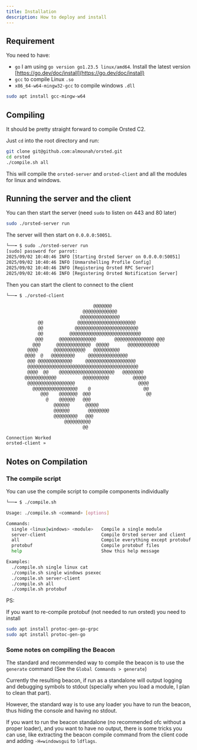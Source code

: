 ```yaml
---
title: Installation 
description: How to deploy and install
---
```


## Requirement

You need to have:

- `go`  I am using `go version go1.23.5 linux/amd64`. Install the latest version [https://go.dev/doc/install](https://go.dev/doc/install)
- `gcc` to compile Linux `.so`
- `x86_64-w64-mingw32-gcc` to compile windows `.dll`

```bash
sudo apt install gcc-mingw-w64  
```


## Compiling

It should be pretty straight forward to compile Orsted C2.

Just `cd` into the root directory and run:

```bash
git clone git@github.com:almounah/orsted.git
cd orsted
./compile.sh all
```

This will compile the `orsted-server` and `orsted-client` and all the modules for linux and windows.


## Running the server and the client

You can then start the server (need `sudo` to listen on 443 and 80 later)

```bash
sudo ./orsted-server run
```

The server will then start on `0.0.0.0:50051`.

```bash
└──╼ $ sudo ./orsted-server run
[sudo] password for parrot:
2025/09/02 10:40:46 INFO [Starting Orsted Server on 0.0.0.0:50051]
2025/09/02 10:40:46 INFO [Unmarshelling Profile Config]
2025/09/02 10:40:46 INFO [Registering Orsted RPC Server]
2025/09/02 10:40:46 INFO [Registering Orsted Notification Server]
```

Then you can start the client to connect to the client

```bash
└──╼ $ ./orsted-client

                                 @@@@@@@
                             @@@@@@@@@@@@@
                            @@@@@@@@@@@@@@@
            @@             @@@@@@@@@@@@@@@@@@@@@@
            @@            @@@@@@@@@@@@@@@@@@@@@@@@
            @@          @@@@@@@@@@@@@@@@@@@@@@@@@@@
           @@@      @@@@@@@@@@@@@@       @@@@@@@@@@@@@@@ @@@
          @@@      @@@@@@@@@@@@@  @@@@@       @@@@@@@@@@@@
        @@@@      @@@@@@@@@@@@   @@@@@@@@@@
       @@@@  @   @@@@@@@@@     @@@@@@@@@@@@@@@
        @@@ @@@@@@@@@@@@@     @@@@@@@@@@@@@@@@@@@
        @@@@@@@@@@@@@@@@@@@@@@@@@@@@@@@@@@@@@@@@@@
        @@@@  @@    @@@@@@@@@@@@@@@@@@@@@   @@@@@@@@
       @@@@@@@@@@@@          @@@@@@@@@@         @@@@@
        @@@@@@@@@@@@@@@@@@                        @@@@
          @@@@@@@@@@@@@@@@@    @                    @@
             @@@    @@@@@@@  @@@                     @@
               @    @@@@@@   @@@
                  @@@@@@      @@@@@
                  @@@@@@       @@@@@@@@
                  @@@@@@@@@   @@@
                      @@@@@@@@@@
                             @@

Connection Worked
orsted-client »
```


## Notes on Compilation

### The compile script

You can use the compile script to compile components individually

```bash
└──╼ $ ./compile.sh

Usage: ./compile.sh <command> [options]

Commands:
  single <linux|windows> <module>   Compile a single module
  server-client                     Compile Orsted server and client
  all                               Compile everything except protobuf
  protobuf                          Compile protobuf files
  help                              Show this help message

Examples:
  ./compile.sh single linux cat
  ./compile.sh single windows psexec
  ./compile.sh server-client
  ./compile.sh all
  ./compile.sh protobuf
```

PS: 

If you want to re-compile protobuf (not needed to run orsted) you need to install 

```bash
sudo apt install protoc-gen-go-grpc
sudo apt install protoc-gen-go
```

### Some notes on compiling the Beacon

The standard and recommended way to compile the beacon is to use the `generate` command (See the `Global Commands > generate`)

Currently the resulting beacon, if run as a standalone will output logging and debugging symbols to stdout (specially when you load a module, I plan to clean that part).

However, the standard way is to use any loader you have to run the beacon, thus hiding the console and having no stdout.

If you want to run the beacon standalone (no recommended ofc without a proper loader), and you want to have no output, there is some tricks you can use, like extracting the beacon compile command from the client code and adding `-H=windowsgui` to `ldflags`.


